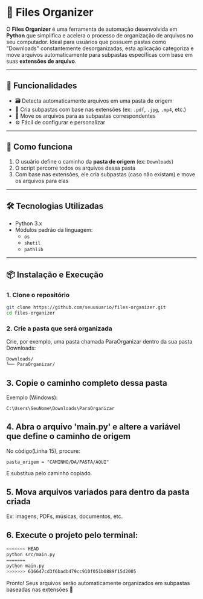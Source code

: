 # 📁 Files Organizer

O **Files Organizer** é uma ferramenta de automação desenvolvida em **Python** que simplifica e acelera o processo de organização de arquivos no seu computador. Ideal para usuários que possuem pastas como "Downloads" constantemente desorganizadas, esta aplicação categoriza e move arquivos automaticamente para subpastas específicas com base em suas **extensões de arquivo**.

---

## 🚀 Funcionalidades

- 🗃️ Detecta automaticamente arquivos em uma pasta de origem
- 📂 Cria subpastas com base nas extensões (ex: `.pdf`, `.jpg`, `.mp4`, etc.)
- 🔁 Move os arquivos para as subpastas correspondentes
- ⚙️ Fácil de configurar e personalizar

---

## 🧠 Como funciona

1. O usuário define o caminho da **pasta de origem** (ex: `Downloads`)
2. O script percorre todos os arquivos dessa pasta
3. Com base nas extensões, ele cria subpastas (caso não existam) e move os arquivos para elas

---

## 🛠️ Tecnologias Utilizadas

- Python 3.x
- Módulos padrão da linguagem:
  - `os`
  - `shutil`
  - `pathlib`

---

## 📦 Instalação e Execução

### 1. Clone o repositório
```bash
git clone https://github.com/seuusuario/files-organizer.git
cd files-organizer
```
### 2. Crie a pasta que será organizada
Crie, por exemplo, uma pasta chamada ParaOrganizar dentro da sua pasta Downloads:  
```
Downloads/  
└── ParaOrganizar/  
```

## 3. Copie o caminho completo dessa pasta
Exemplo (Windows):  
```
C:\Users\SeuNome\Downloads\ParaOrganizar  
```

## 4. Abra o arquivo 'main.py' e altere a variável que define o caminho de origem
No código(Linha 15), procure:  
```
pasta_origem = "CAMINHO/DA/PASTA/AQUI"
```
E substitua pelo caminho copiado.

## 5. Mova arquivos variados para dentro da pasta criada
Ex: imagens, PDFs, músicas, documentos, etc.

## 6. Execute o projeto pelo terminal:
```bash
<<<<<<< HEAD
python src/main.py
=======
python main.py
>>>>>>> 616647cd3f6badb479cc910f051b0889f15d2005
```
Pronto! Seus arquivos serão automaticamente organizados em subpastas baseadas nas extensões 🎯
